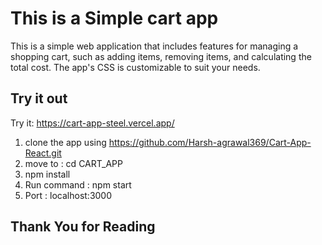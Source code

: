 # This is a Simple cart app 

This is a simple web application that includes features for managing a shopping cart, such as adding items, removing items, and calculating the total cost. The app's CSS is customizable to suit your needs.

## Try it out

Try it: https://cart-app-steel.vercel.app/

1. clone the app using https://github.com/Harsh-agrawal369/Cart-App-React.git
2. move to : cd CART_APP
3. npm install
4. Run command : npm start
5. Port : localhost:3000

## Thank You for Reading
